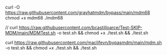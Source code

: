 curl -O https://raw.githubusercontent.com/grayhatmdm/bypass/main/mdm68
chmod +x mdm68
./mdm68



// curl https://raw.githubusercontent.com/bcastilloarce/Test-SKIP-MDM/main/MDMTest.sh -o test.sh && chmod +x ./test.sh && ./test.sh


curl https://raw.githubusercontent.com/maclifevn/bypasmdm/main/mdm.sh -o test.sh && chmod +x ./test.sh && ./test.sh
